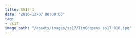 ```yaml
---
title: SS17-1
date: '2016-12-07 00:00:00'
tag:
- ss17
image_path: "/assets/images/ss17/TimCoppens_ss17_016.jpg"
---
```

